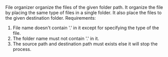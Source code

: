 File organizer organize the files of the given folder path. 
It organize the file by placing the same type of files in a single folder.
It also place the files to the given destination folder.
Requirements:
  1. File name doesn't contain '.' in it except for specifying the type of the file.
  2. The folder name must not contain '.' in it.
  3. The source path and destination path must exists else it will stop the process.
